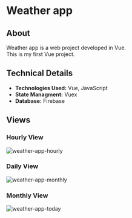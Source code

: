 # Weather app

## About
Weather app is a web project developed in Vue. <br/>This is my first Vue project.

## Technical Details
- **Technologies Used:** Vue, JavaScript
- **State Managment:** Vuex
- **Database:** Firebase


## Views

### Hourly View

![weather-app-hourly](https://github.com/user-attachments/assets/3c5df29d-5f54-412f-906a-bd898dcb996b)

### Daily View

![weather-app-monthly](https://github.com/user-attachments/assets/38fb27d5-ddbc-4c3f-9927-cd47eb85d5bb)

### Monthly View

![weather-app-today](https://github.com/user-attachments/assets/e887b7cf-23e0-48a4-bbea-3db6dbfc0f1a)
